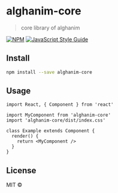 # alghanim-core

> core library of alghanim

[![NPM](https://img.shields.io/npm/v/alghanim-core.svg)](https://www.npmjs.com/package/alghanim-core) [![JavaScript Style Guide](https://img.shields.io/badge/code_style-standard-brightgreen.svg)](https://standardjs.com)

## Install

```bash
npm install --save alghanim-core
```

## Usage

```tsx
import React, { Component } from 'react'

import MyComponent from 'alghanim-core'
import 'alghanim-core/dist/index.css'

class Example extends Component {
  render() {
    return <MyComponent />
  }
}
```

## License

MIT © [](https://github.com/)

